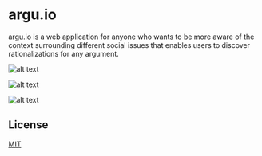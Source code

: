 # argu.io

argu.io is a web application for anyone who wants to be more aware of the context surrounding different social issues that enables users to discover rationalizations for any argument.


![alt text](https://github.com/plehman2000/argu.io/blob/main/gh_assets/HomePage.png?raw=true)

![alt text](https://github.com/plehman2000/argu.io/blob/main/gh_assets/ArgumentGeneratorPage.png?raw=true)

![alt text](https://github.com/plehman2000/argu.io/blob/main/gh_assets/ArgumentSearched.png?raw=true)

## License
[MIT]()
